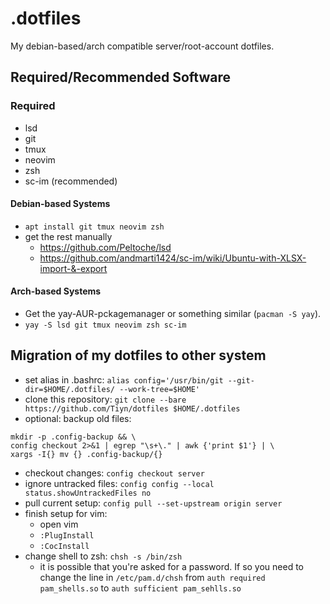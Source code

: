 # .dotfiles

My debian-based/arch compatible server/root-account dotfiles.

## Required/Recommended Software

### Required

- lsd
- git
- tmux
- neovim
- zsh
- sc-im (recommended)

#### Debian-based Systems

- `apt install git tmux neovim zsh`
- get the rest manually
  - https://github.com/Peltoche/lsd
  - https://github.com/andmarti1424/sc-im/wiki/Ubuntu-with-XLSX-import-&-export

#### Arch-based Systems

- Get the yay-AUR-pckagemanager or something similar (`pacman -S yay`).
- `yay -S lsd git tmux neovim zsh sc-im`

## Migration of my dotfiles to other system

- set alias in .bashrc: `alias config='/usr/bin/git --git-dir=$HOME/.dotfiles/ --work-tree=$HOME'`
- clone this repository: `git clone --bare https://github.com/Tiyn/dotfiles $HOME/.dotfiles`
- optional: backup old files:
```
mkdir -p .config-backup && \
config checkout 2>&1 | egrep "\s+\." | awk {'print $1'} | \
xargs -I{} mv {} .config-backup/{}
```
- checkout changes: `config checkout server`
- ignore untracked files: `config config --local status.showUntrackedFiles no`
- pull current setup: `config pull --set-upstream origin server`
- finish setup for vim:
  - open vim
  - `:PlugInstall`
  - `:CocInstall`
- change shell to zsh: `chsh -s /bin/zsh`
  - it is possible that you're asked for a password. If so you need to change
  the line in `/etc/pam.d/chsh` from `auth required pam_shells.so` to
  `auth sufficient pam_sehlls.so`
